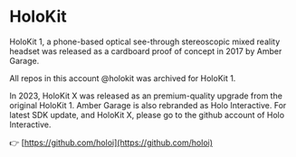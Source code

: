 # HoloKit 

HoloKit 1, a phone-based optical see-through stereoscopic mixed reality headset was released as a cardboard proof of concept in 2017 by Amber Garage.

All repos in this account @holokit was archived for HoloKit 1. 

In 2023, HoloKit X was released as an premium-quality upgrade from the original HoloKit 1. 
Amber Garage is also rebranded as Holo Interactive. 
For latest SDK update, and HoloKit X, please go to the github account of Holo Interactive. 

👉 [https://github.com/holoi](https://github.com/holoi)


